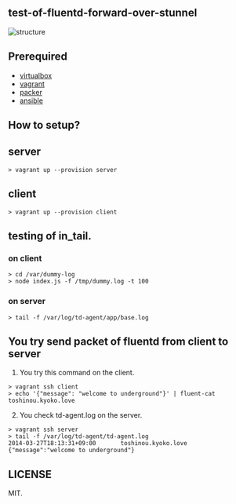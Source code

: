 test-of-fluentd-forward-over-stunnel
------------------------------------

![structure](https://cloud.githubusercontent.com/assets/72997/2545534/25e8df9e-b619-11e3-9105-078cf42d2450.jpg)

Prerequired
-----------

- [virtualbox](https://www.virtualbox.org/)
- [vagrant](http://www.vagrantup.com/)
- [packer](http://www.packer.io/)
- [ansible](http://www.packer.io/)

How to setup?
-------------

## server

```
> vagrant up --provision server
```

## client

```
> vagrant up --provision client
```

## testing of in_tail.

### on client

```
> cd /var/dummy-log
> node index.js -f /tmp/dummy.log -t 100
```

### on server

```
> tail -f /var/log/td-agent/app/base.log
```

You try send packet of fluentd from client to server
----------------------------------------------------

1. You try this command on the client.

```
> vagrant ssh client
> echo '{"message": "welcome to underground"}' | fluent-cat toshinou.kyoko.love
```

2. You check td-agent.log on the server.

```
> vagrant ssh server
> tail -f /var/log/td-agent/td-agent.log
2014-03-27T18:13:31+09:00       toshinou.kyoko.love     {"message":"welcome to underground"}
```

LICENSE
-------
MIT.
